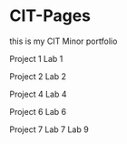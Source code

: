 # CIT-Pages
this is my CIT Minor portfolio 


Project 1 
Lab 1 

Project 2 
Lab 2
 
Project 4
Lab 4

Project 6
Lab 6

Project 7
Lab 7
Lab 9 

